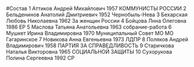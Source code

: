 #Состав
1 Аттиков Андрей Михайлович 1957 КОММУНИСТЫ РОССИИ
2 Бельденинов Анатолий Дмитриевич 1952 Чернобыль-Нева
3 Бехарская Любовь Николаевна 1962 За женщин России
4 Бойцова Лнна Олеговна 1986 ЕР
5 Маслова Татьяна Анатольевна 1963 собрание-работа
6 Мушкет Ирина Владимировна 1970 Муниципальный Совет МО МО Гагаринское
7 Новикова Анна Евгеньевна 1973 ЛДПР
8 Поляков Андрей Владимирович 1958 ПАРТИЯ ЗА СПРАВЕДЛИВОСТЬ
9 Старичкова Наталья Викторовна 1965 СОЦИАЛЬНОЙ ЗАЩИТЫ
10 Сухорукова Полина Сергеевна 1992 СР
